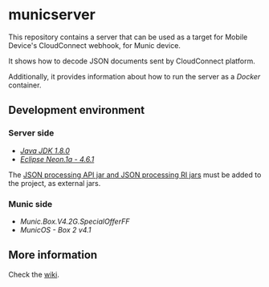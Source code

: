 # municserver

This repository contains a server that can be used as a target for Mobile Device's CloudConnect webhook, for Munic device.

It shows how to decode JSON documents sent by CloudConnect platform.

Additionally, it provides information about how to run the server  as a _Docker_ container.

## Development environment

### Server side

* [_Java JDK 1.8.0_](http://www.oracle.com/technetwork/java/javase/downloads/index.html)
* [_Eclipse Neon.1a - 4.6.1_](http://www.eclipse.org/downloads/)

The [JSON processing API jar and JSON processing RI jars](https://jsonp.java.net/download.html) must be added to the project, as external jars.

### Munic side

* _Munic.Box.V4.2G.SpecialOfferFF_
* _MunicOS - Box 2 v4.1_

## More information

Check the [wiki](https://github.com/PascalBod/municserver/wiki).